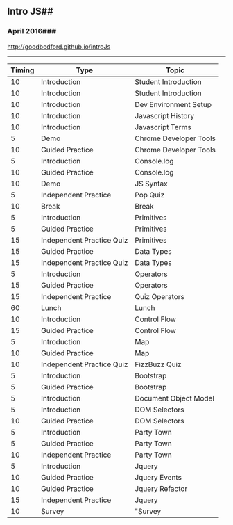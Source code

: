 ## Intro JS##
### April 2016###

 http://goodbedford.github.io/introJs
_____

 Timing | Type | Topic
 ------ | ---- | -----
10   | Introduction | Student Introduction
10	| Introduction| 	Student Introduction
10	| Introduction| 	Dev Environment Setup
10	| Introduction| 	Javascript History
10	| Introduction| 	Javascript Terms
5	| Demo| 	Chrome Developer Tools
10	| Guided Practice| 	Chrome Developer Tools
5	| Introduction| 	Console.log
10	| Guided Practice| 	Console.log
10	| Demo| 	JS Syntax
5	| Independent Practice|	Pop Quiz
10	| Break| 	Break|
5	| Introduction| 	Primitives
5	| Guided Practice| 	Primitives
15	| Independent Practice Quiz | 	Primitives
15	| Guided Practice | 	Data Types
15	| Independent Practice Quiz | 	Data Types
5	| Introduction | 	Operators
15	| Guided Practice | 	Operators
15	| Independent Practice |  Quiz	Operators
60	| Lunch | Lunch
10	| Introduction |	Control Flow
15	| Guided Practice |	Control Flow
5	| Introduction |	Map
10	| Guided Practice |	Map
10	| Independent Practice Quiz |	FizzBuzz Quiz
5	| Introduction |	Bootstrap
5	| Guided Practice |	Bootstrap
5	| Introduction |	Document Object Model
5	| Introduction |	DOM Selectors
10 |	Guided Practice |	DOM Selectors
5	| Introduction |	Party Town
5	| Guided Practice |	Party Town
10	| Independent Practice |	Party Town
5	| Introduction |	Jquery
10	| Guided Practice |	Jquery Events
10	| Guided Practice |	Jquery Refactor
15	| Independent Practice |	Jquery
10	| Survey |	"Survey
